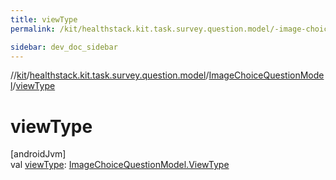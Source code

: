 ```yaml
---
title: viewType
permalink: /kit/healthstack.kit.task.survey.question.model/-image-choice-question-model/view-type.html

sidebar: dev_doc_sidebar
---
```

//[kit](../../../kit.html)/[healthstack.kit.task.survey.question.model](../index.html)/[ImageChoiceQuestionModel](index.html)/[viewType](view-type.html)



# viewType



[androidJvm]\
val [viewType](view-type.html): [ImageChoiceQuestionModel.ViewType](-view-type/index.html)




